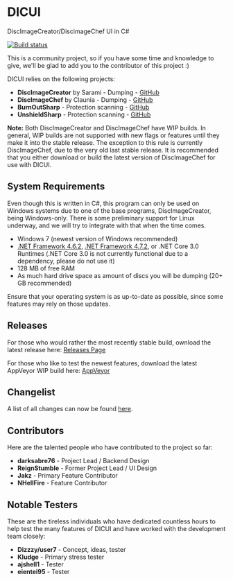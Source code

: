 # DICUI

DiscImageCreator/DiscimageChef UI in C#

[![Build status](https://ci.appveyor.com/api/projects/status/3ldav3v0c373jeqa?svg=true)](https://ci.appveyor.com/project/mnadareski/dicui/build/artifacts)

This is a community project, so if you have some time and knowledge to give, we'll be glad to add you to the contributor of this project :)

DICUI relies on the following projects:
- **DiscImageCreator** by Sarami - Dumping - [GitHub](https://github.com/saramibreak/DiscImageCreator)
- **DiscImageChef** by Claunia - Dumping - [GitHub](https://github.com/discimagechef/DiscImageChef)
- **BurnOutSharp** - Protection scanning - [GitHub](https://github.com/mnadareski/BurnOutSharp)
- **UnshieldSharp** - Protection scanning - [GitHub](https://github.com/mnadareski/UnshieldSharp)

**Note:** Both DiscImageCreator and DiscImageChef have WIP builds. In general, WIP builds are not supported with new flags or features until they make it into the stable release. The exception to this rule is currently DiscImageChef, due to the very old last stable release. It is recommended that you either download or build the latest version of DiscImageChef for use with DICUI.

## System Requirements

Even though this is written in C#, this program can only be used on Windows systems due to one of the base programs, DiscImageCreator, being Windows-only. There is some preliminary support for Linux underway, and we will try to integrate with that when the time comes.

- Windows 7 (newest version of Windows recommended)
- [.NET Framework 4.6.2](https://www.microsoft.com/en-us/download/details.aspx?id=53344), [.NET Framework 4.7.2](https://support.microsoft.com/en-us/help/4054530/microsoft-net-framework-4-7-2-offline-installer-for-windows), or .NET Core 3.0 Runtimes (.NET Core 3.0 is not currently functional due to a dependency, please do not use it)
- 128 MB of free RAM
- As much hard drive space as amount of discs you will be dumping (20+ GB recommended)

Ensure that your operating system is as up-to-date as possible, since some features may rely on those updates.

## Releases

For those who would rather the most recently stable build, ownload the latest release here:
[Releases Page](https://github.com/SabreTools/DICUI/releases)

For those who like to test the newest features, download the latest AppVeyor WIP build here: [AppVeyor](https://ci.appveyor.com/project/mnadareski/dicui/build/artifacts)

## Changelist

A list of all changes can now be found [here](https://github.com/SabreTools/DICUI/blob/master/CHANGELIST.md).

## Contributors

Here are the talented people who have contributed to the project so far:

- **darksabre76** - Project Lead / Backend Design
- **ReignStumble** - Former Project Lead / UI Design
- **Jakz** - Primary Feature Contributor
- **NHellFire** - Feature Contributor

## Notable Testers

These are the tireless individuals who have dedicated countless hours to help test the many features of DICUI and have worked with the development team closely:

- **Dizzzy/user7** - Concept, ideas, tester
- **Kludge** - Primary stress tester
- **ajshell1** - Tester
- **eientei95** - Tester
